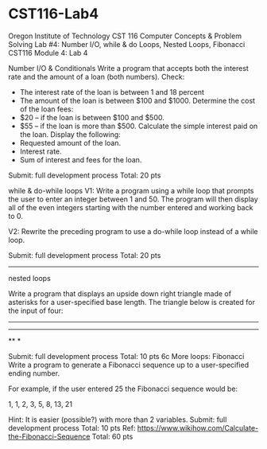 # CST116-Lab4
Oregon Institute of Technology
CST 116 Computer Concepts & Problem Solving
Lab #4: Number I/O, while & do Loops, Nested Loops, Fibonacci
CST116
Module 4: Lab 4


Number I/O & Conditionals
Write a program that accepts both the interest rate and the amount of a loan (both numbers).
Check:
* The interest rate of the loan is between 1 and 18 percent
* The amount of the loan is between $100 and $1000.
Determine the cost of the loan fees:
* $20 – if the loan is between $100 and $500.
* $55 – if the loan is more than $500.
Calculate the simple interest paid on the loan.
Display the following:
* Requested amount of the loan.
* Interest rate.
* Sum of interest and fees for the loan.


Submit: full development process
Total: 20 pts


while & do-while loops
V1: Write a program using a while loop that prompts the user to enter an integer between 1 and 50.
The program will then display all of the even integers starting with the number entered and working back to 0.


V2: Rewrite the preceding program to use a do-while loop instead of a while loop.


Submit: full development process
Total: 20 pts
________________

nested loops

Write a program that displays an upside down right triangle made of asterisks for a user-specified base length.
The triangle below is created for the input of four:


****
***
**
*


Submit: full development process
Total: 10 pts
6c More loops: Fibonacci
Write a program to generate a Fibonacci sequence up to a user-specified ending number.


For example, if the user entered 25 the Fibonacci sequence would be:


1, 1, 2, 3, 5, 8, 13, 21


Hint: It is easier (possible?) with more than 2 variables.
Submit: full development process
Total: 10 pts
Ref: https://www.wikihow.com/Calculate-the-Fibonacci-Sequence 
Total: 60 pts

